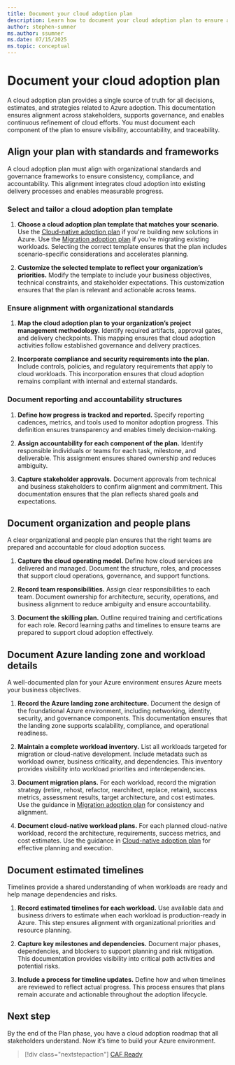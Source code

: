 ```yaml
---
title: Document your cloud adoption plan
description: Learn how to document your cloud adoption plan to ensure alignment, accountability, and traceability across stakeholders. This article provides actionable guidance for organizing plans, detailing Azure landing zones, aligning with standards, estimating timelines, and preparing for successful Azure adoption.
author: stephen-sumner
ms.author: ssumner
ms.date: 07/15/2025
ms.topic: conceptual
---
```


# Document your cloud adoption plan

A cloud adoption plan provides a single source of truth for all decisions, estimates, and strategies related to Azure adoption. This documentation ensures alignment across stakeholders, supports governance, and enables continuous refinement of cloud efforts. You must document each component of the plan to ensure visibility, accountability, and traceability.

## Align your plan with standards and frameworks

A cloud adoption plan must align with organizational standards and governance frameworks to ensure consistency, compliance, and accountability. This alignment integrates cloud adoption into existing delivery processes and enables measurable progress.

### Select and tailor a cloud adoption plan template

1. **Choose a cloud adoption plan template that matches your scenario.** Use the [Cloud-native adoption plan](./cloud-native-adoption-plan.md) if you're building new solutions in Azure. Use the [Migration adoption plan](./migration-adoption-plan.md) if you're migrating existing workloads. Selecting the correct template ensures that the plan includes scenario-specific considerations and accelerates planning.

2. **Customize the selected template to reflect your organization’s priorities.** Modify the template to include your business objectives, technical constraints, and stakeholder expectations. This customization ensures that the plan is relevant and actionable across teams.

### Ensure alignment with organizational standards

1. **Map the cloud adoption plan to your organization’s project management methodology.** Identify required artifacts, approval gates, and delivery checkpoints. This mapping ensures that cloud adoption activities follow established governance and delivery practices.

2. **Incorporate compliance and security requirements into the plan.** Include controls, policies, and regulatory requirements that apply to cloud workloads. This incorporation ensures that cloud adoption remains compliant with internal and external standards.

### Document reporting and accountability structures

1. **Define how progress is tracked and reported.** Specify reporting cadences, metrics, and tools used to monitor adoption progress. This definition ensures transparency and enables timely decision-making.

2. **Assign accountability for each component of the plan.** Identify responsible individuals or teams for each task, milestone, and deliverable. This assignment ensures shared ownership and reduces ambiguity.

3. **Capture stakeholder approvals.** Document approvals from technical and business stakeholders to confirm alignment and commitment. This documentation ensures that the plan reflects shared goals and expectations.

## Document organization and people plans

A clear organizational and people plan ensures that the right teams are prepared and accountable for cloud adoption success.

1. **Capture the cloud operating model.** Define how cloud services are delivered and managed. Document the structure, roles, and processes that support cloud operations, governance, and support functions.

2. **Record team responsibilities.** Assign clear responsibilities to each team. Document ownership for architecture, security, operations, and business alignment to reduce ambiguity and ensure accountability.

3. **Document the skilling plan.** Outline required training and certifications for each role. Record learning paths and timelines to ensure teams are prepared to support cloud adoption effectively.

## Document Azure landing zone and workload details

A well-documented plan for your Azure environment ensures Azure meets your business objectives.

1. **Record the Azure landing zone architecture.** Document the design of the foundational Azure environment, including networking, identity, security, and governance components. This documentation ensures that the landing zone supports scalability, compliance, and operational readiness.

2. **Maintain a complete workload inventory.** List all workloads targeted for migration or cloud-native development. Include metadata such as workload owner, business criticality, and dependencies. This inventory provides visibility into workload priorities and interdependencies.

3. **Document migration plans.** For each workload, record the migration strategy (retire, rehost, refactor, rearchitect, replace, retain), success metrics, assessment results, target architecture, and cost estimates. Use the guidance in [Migration adoption plan](./migration-adoption-plan.md) for consistency and alignment.

4. **Document cloud-native workload plans.** For each planned cloud-native workload, record the architecture, requirements, success metrics, and cost estimates. Use the guidance in [Cloud-native adoption plan](./cloud-native-adoption-plan.md) for effective planning and execution.

## Document estimated timelines

Timelines provide a shared understanding of when workloads are ready and help manage dependencies and risks.

1. **Record estimated timelines for each workload.** Use available data and business drivers to estimate when each workload is production-ready in Azure. This step ensures alignment with organizational priorities and resource planning.

2. **Capture key milestones and dependencies.** Document major phases, dependencies, and blockers to support planning and risk mitigation. This documentation provides visibility into critical path activities and potential risks.

3. **Include a process for timeline updates.** Define how and when timelines are reviewed to reflect actual progress. This process ensures that plans remain accurate and actionable throughout the adoption lifecycle.

## Next step

By the end of the Plan phase, you have a cloud adoption roadmap that all stakeholders understand. Now it’s time to build your Azure environment.

> [!div class="nextstepaction"]
> [CAF Ready](../ready/index.md)
